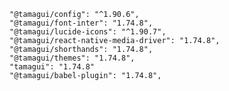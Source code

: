     "@tamagui/config": "^1.90.6",
    "@tamagui/font-inter": "1.74.8",
    "@tamagui/lucide-icons": "^1.90.7",
    "@tamagui/react-native-media-driver": "1.74.8",
    "@tamagui/shorthands": "1.74.8",
    "@tamagui/themes": "1.74.8",
    "tamagui": "1.74.8"
    "@tamagui/babel-plugin": "1.74.8",
